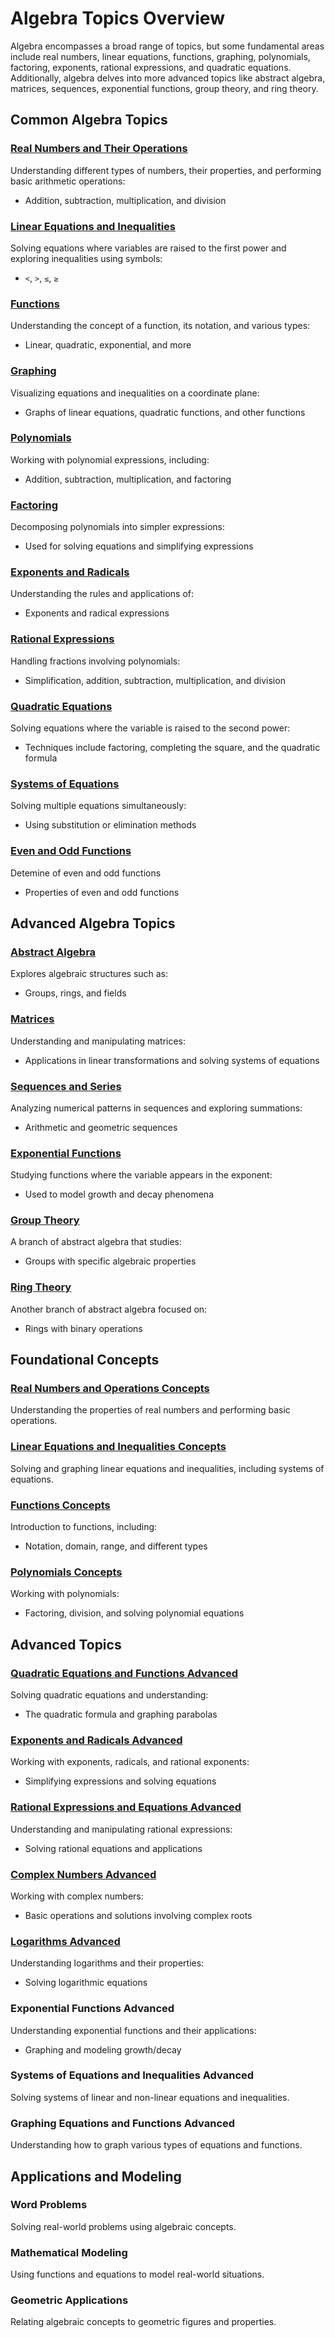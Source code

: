 # Algebra Topics Overview
Algebra encompasses a broad range of topics, but some fundamental areas include real numbers, linear equations, functions, graphing, polynomials, factoring, exponents, rational expressions, and quadratic equations. Additionally, algebra delves into more advanced topics like abstract algebra, matrices, sequences, exponential functions, group theory, and ring theory.

## Common Algebra Topics

### [Real Numbers and Their Operations](./Real_Numbers_and_Their_Operations.ipynb)
Understanding different types of numbers, their properties, and performing basic arithmetic operations:
- Addition, subtraction, multiplication, and division

### [Linear Equations and Inequalities](./Linear_Equations_and_Inequalities.ipynb)
Solving equations where variables are raised to the first power and exploring inequalities using symbols:
- `<`, `>`, `≤`, `≥`

### [Functions](./Functions.ipynb)
Understanding the concept of a function, its notation, and various types:
- Linear, quadratic, exponential, and more

### [Graphing](./Graphing.ipynb)
Visualizing equations and inequalities on a coordinate plane:
- Graphs of linear equations, quadratic functions, and other functions

### [Polynomials](./Polynomials.ipynb)
Working with polynomial expressions, including:
- Addition, subtraction, multiplication, and factoring

### [Factoring](./Factoring.ipynb)
Decomposing polynomials into simpler expressions:
- Used for solving equations and simplifying expressions

### [Exponents and Radicals](./Exponents_and_Radicals.ipynb)
Understanding the rules and applications of:
- Exponents and radical expressions

### [Rational Expressions](./Rational_Expressions.ipynb)
Handling fractions involving polynomials:
- Simplification, addition, subtraction, multiplication, and division

### [Quadratic Equations](./Quadratic_Equations.ipynb)
Solving equations where the variable is raised to the second power:
- Techniques include factoring, completing the square, and the quadratic formula

### [Systems of Equations](./Systems_of_Equations.ipynb)
Solving multiple equations simultaneously:
- Using substitution or elimination methods

### [Even and Odd Functions](./Even_and_Odd_Functions.ipynb) 
Detemine of even and odd functions
- Properties of even and odd functions

## Advanced Algebra Topics

### [Abstract Algebra](./Abstract_Algebra.ipynb)
Explores algebraic structures such as:
- Groups, rings, and fields

### [Matrices](./Matrices.ipynb)
Understanding and manipulating matrices:
- Applications in linear transformations and solving systems of equations

### [Sequences and Series](./Sequences_and_Series.ipynb)
Analyzing numerical patterns in sequences and exploring summations:
- Arithmetic and geometric sequences

### [Exponential Functions](./Exponential_Functions.ipynb)
Studying functions where the variable appears in the exponent:
- Used to model growth and decay phenomena

### [Group Theory](./Group_Theory.ipynb)
A branch of abstract algebra that studies:
- Groups with specific algebraic properties

### [Ring Theory](./Ring_Theory.ipynb)
Another branch of abstract algebra focused on:
- Rings with binary operations

## Foundational Concepts

### [Real Numbers and Operations Concepts](./Real_Numbers_and_Operations_Concepts.ipynb)
Understanding the properties of real numbers and performing basic operations.

### [Linear Equations and Inequalities Concepts](./Linear_Equations_and_Inequalities_Concepts.ipynb)
Solving and graphing linear equations and inequalities, including systems of equations.

### [Functions Concepts](./Functions_Concepts.ipynb)
Introduction to functions, including:
- Notation, domain, range, and different types

### [Polynomials Concepts](./Polynomials_Concepts.ipynb)
Working with polynomials:
- Factoring, division, and solving polynomial equations

## Advanced Topics

### [Quadratic Equations and Functions Advanced](./Quadratic_Equations_and_Functions_Advanced.ipynb)
Solving quadratic equations and understanding:
- The quadratic formula and graphing parabolas

### [Exponents and Radicals Advanced](./Exponents_and_Radicals_Advanced.ipynb)
Working with exponents, radicals, and rational exponents:
- Simplifying expressions and solving equations

### [Rational Expressions and Equations Advanced](./Rational_Expressions_and_Equations_Advanced.ipynb)
Understanding and manipulating rational expressions:
- Solving rational equations and applications

### [Complex Numbers Advanced](./Complex_Numbers_Advanced.ipynb)
Working with complex numbers:
- Basic operations and solutions involving complex roots

### [Logarithms Advanced](./Logarithms_Advanced.ipynb)
Understanding logarithms and their properties:
- Solving logarithmic equations

### Exponential Functions Advanced
Understanding exponential functions and their applications:
- Graphing and modeling growth/decay

### Systems of Equations and Inequalities Advanced
Solving systems of linear and non-linear equations and inequalities.

### Graphing Equations and Functions Advanced
Understanding how to graph various types of equations and functions.

## Applications and Modeling

### Word Problems
Solving real-world problems using algebraic concepts.

### Mathematical Modeling
Using functions and equations to model real-world situations.

### Geometric Applications
Relating algebraic concepts to geometric figures and properties.
